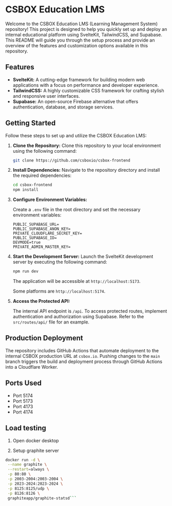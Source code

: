 # CSBOX Education LMS

Welcome to the CSBOX Education LMS (Learning Management System) repository! This project is designed to help you quickly set up and deploy an internal educational platform using SvelteKit, TailwindCSS, and Supabase. This README will guide you through the setup process and provide an overview of the features and customization options available in this repository.

## Features

- **SvelteKit:** A cutting-edge framework for building modern web applications with a focus on performance and developer experience.
- **TailwindCSS:** A highly customizable CSS framework for crafting stylish and responsive user interfaces.
- **Supabase:** An open-source Firebase alternative that offers authentication, database, and storage services.

## Getting Started

Follow these steps to set up and utilize the CSBOX Education LMS:

1. **Clone the Repository:** Clone this repository to your local environment using the following command:

   ```bash
   git clone https://github.com/csboxio/csbox-frontend
   ```

2. **Install Dependencies:** Navigate to the repository directory and install the required dependencies:

   ```bash
   cd csbox-frontend
   npm install
   ```

3. **Configure Environment Variables:**

   Create a `.env` file in the root directory and set the necessary environment variables:

   ```env
   PUBLIC_SUPABASE_URL=
   PUBLIC_SUPABASE_ANON_KEY=
   PRIVATE_CLOUDFLARE_SECRET_KEY=
   PUBLIC_SUPABASE_ID=
   DEVMODE=true
   PRIVATE_ADMIN_MASTER_KEY=
   ```

4. **Start the Development Server:** Launch the SvelteKit development server by executing the following command:

   ```bash
   npm run dev
   ```

   The application will be accessible at `http://localhost:5173`. 
   
   Some platforms are `http://localhost:5174`.


5. **Access the Protected API:**

   The internal API endpoint is `/api`. To access protected routes, implement authentication and authorization using Supabase. Refer to the `src/routes/api/` file for an example.

## Production Deployment

The repository includes GitHub Actions that automate deployment to the internal CSBOX production URL at `csbox.io`. Pushing changes to the `main` branch triggers the build and deployment process through GitHub Actions into a Cloudflare Worker.

## Ports Used

- Port 5174
- Port 5173
- Port 4173
- Port 4174


## Load testing

1. Open docker desktop

2. Setup graphite server 
```bash
docker run -d \
 --name graphite \
 --restart=always \
 -p 80:80 \
 -p 2003-2004:2003-2004 \
 -p 2023-2024:2023-2024 \
 -p 8125:8125/udp \
 -p 8126:8126 \
 graphiteapp/graphite-statsd```





